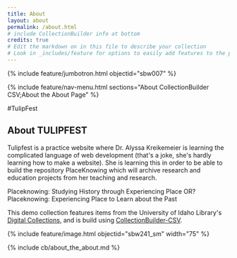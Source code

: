 ```yaml
---
title: About
layout: about
permalink: /about.html
# include CollectionBuilder info at bottom
credits: true
# Edit the markdown on in this file to describe your collection
# Look in _includes/feature for options to easily add features to the page
---
```


{% include feature/jumbotron.html objectid="sbw007" %} 

{% include feature/nav-menu.html sections="About CollectionBuilder CSV;About the About Page" %}

#TulipFest

## About TULIPFEST

Tulipfest is a practice website where Dr. Alyssa Kreikemeier is learning the complicated language of web development (that's a joke, she's hardly learning how to make a website). She is learning this in order to be able to build the repository PlaceKnowing which will archive research and education projects from her teaching and research.

Placeknowing: Studying History through Experiencing Place OR?
Placeknowing: Experiencing Place to Learn about the Past

This demo collection features items from the University of Idaho Library's [Digital Collections](https://www.lib.uidaho.edu/digital/), and is build using [CollectionBuilder-CSV](https://github.com/CollectionBuilder/collectionbuilder-csv).



{% include feature/image.html objectid="sbw241_sm" width="75" %} 

<!-- IMPORTANT!!! DELETE this comment and the include below when you are finished editing this page for your collection. The include below introduces about page features. They will show up on your collection's about page until you delete it.  -->
{% include cb/about_the_about.md %} 
